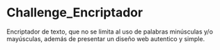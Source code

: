 # Challenge_Encriptador
Encriptador de texto, que no se limita al uso de palabras minúsculas y/o mayúsculas, además de presentar un diseño web autentico y  simple.
